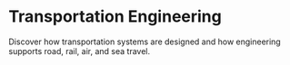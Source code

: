 # Transportation Engineering

Discover how transportation systems are designed and how engineering supports road, rail, air, and sea travel.